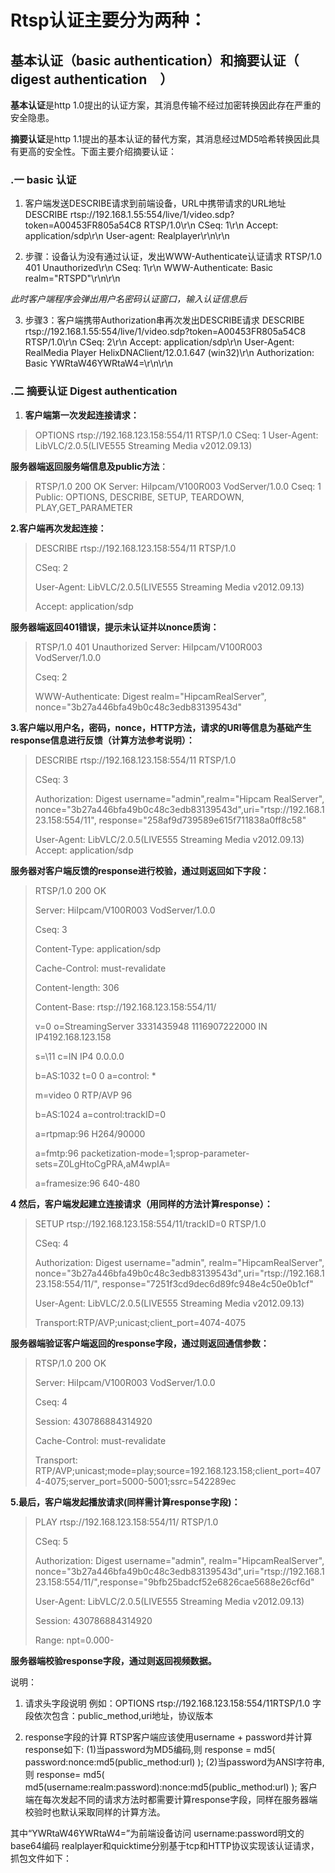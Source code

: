  
# Rtsp认证主要分为两种：

##  基本认证（basic authentication）和摘要认证（ digest authentication　）

**基本认证**是http 1.0提出的认证方案，其消息传输不经过加密转换因此存在严重的安全隐患。

**摘要认证**是http 1.1提出的基本认证的替代方案，其消息经过MD5哈希转换因此具有更高的安全性。下面主要介绍摘要认证：
### .一 basic 认证

1.   客户端发送DESCRIBE请求到前端设备，URL中携带请求的URL地址
DESCRIBE  rtsp://192.168.1.55:554/live/1/video.sdp?token=A00453FR805a54C8
RTSP/1.0\r\n
CSeq: 1\r\n
Accept: application/sdp\r\n
User-agent: Realplayer\r\n\r\n

2. 步骤：设备认为没有通过认证，发出WWW-Authenticate认证请求
RTSP/1.0 401 Unauthorized\r\n
CSeq: 1\r\n
WWW-Authenticate: Basic realm="RTSPD"\r\n\r\n
 
 *此时客户端程序会弹出用户名密码认证窗口，输入认证信息后* 

3. 步骤3：客户端携带Authorization串再次发出DESCRIBE请求
DESCRIBE rtsp://192.168.1.55:554/live/1/video.sdp?token=A00453FR805a54C8
RTSP/1.0\r\n
CSeq: 2\r\n
Accept: application/sdp\r\n
User-Agent: RealMedia Player HelixDNAClient/12.0.1.647 (win32)\r\n
Authorization: Basic YWRtaW46YWRtaW4=\r\n\r\n
 

### .二 摘要认证 Digest authentication
    


1.  **客户端第一次发起连接请求：**

>  OPTIONS rtsp://192.168.123.158:554/11 RTSP/1.0
> CSeq: 1
> User-Agent: LibVLC/2.0.5(LIVE555 Streaming Media v2012.09.13)
> 
**服务器端返回服务端信息及public方法**：

> RTSP/1.0 200 OK
> Server: HiIpcam/V100R003 VodServer/1.0.0
> Cseq: 1
> Public: OPTIONS, DESCRIBE, SETUP, TEARDOWN, PLAY,GET_PARAMETER
> 

**2.客户端再次发起连接：**

> DESCRIBE rtsp://192.168.123.158:554/11 RTSP/1.0
>
> CSeq: 2
>
> User-Agent: LibVLC/2.0.5(LIVE555 Streaming Media v2012.09.13)
>
> Accept: application/sdp

**服务器端返回401错误，提示未认证并以nonce质询：**

> RTSP/1.0 401 Unauthorized
> Server: HiIpcam/V100R003 VodServer/1.0.0
>
> Cseq: 2
>
> WWW-Authenticate: Digest realm="HipcamRealServer",
> nonce="3b27a446bfa49b0c48c3edb83139543d"

**3.客户端以用户名，密码，nonce，HTTP方法，请求的URI等信息为基础产生response信息进行反馈（计算方法参考说明）：**
> 
> DESCRIBE rtsp://192.168.123.158:554/11 RTSP/1.0
>
> CSeq: 3
>
> Authorization: Digest username="admin",realm="Hipcam RealServer", nonce="3b27a446bfa49b0c48c3edb83139543d",uri="rtsp://192.168.123.158:554/11", response="258af9d739589e615f711838a0ff8c58"
>
> User-Agent: LibVLC/2.0.5(LIVE555 Streaming Media v2012.09.13)
> Accept: application/sdp

**服务器对客户端反馈的response进行校验，通过则返回如下字段：**
> 
> RTSP/1.0 200 OK
>
> Server: HiIpcam/V100R003 VodServer/1.0.0
>
> Cseq: 3
>
> Content-Type: application/sdp
>
> Cache-Control: must-revalidate
>
> Content-length: 306
>
> Content-Base: rtsp://192.168.123.158:554/11/
>  
> v=0
> o=StreamingServer 3331435948 1116907222000 IN IP4192.168.123.158
>
> s=\11
> c=IN IP4 0.0.0.0
>
> b=AS:1032
> t=0 0
> a=control: *
>
> m=video 0 RTP/AVP 96
>
> b=AS:1024
> a=control:trackID=0
>
> a=rtpmap:96 H264/90000
>
> a=fmtp:96 packetization-mode=1;sprop-parameter-sets=Z0LgHtoCgPRA,aM4wpIA=
> 
>a=framesize:96 640-480

**4 然后，客户端发起建立连接请求（用同样的方法计算response）：**

> 
> SETUP rtsp://192.168.123.158:554/11/trackID=0 RTSP/1.0
>
> CSeq: 4
>
> Authorization: Digest username="admin", realm="HipcamRealServer", nonce="3b27a446bfa49b0c48c3edb83139543d",uri="rtsp://192.168.123.158:554/11/", response="7251f3cd9dec6d89fc948e4c50e0b1cf"
>
> User-Agent: LibVLC/2.0.5(LIVE555 Streaming Media v2012.09.13)
>
> Transport:RTP/AVP;unicast;client_port=4074-4075

**服务器端验证客户端返回的response字段，通过则返回通信参数：**

> RTSP/1.0 200 OK
>
> Server: HiIpcam/V100R003 VodServer/1.0.0
>
> Cseq: 4
>
> Session: 430786884314920
>
> Cache-Control: must-revalidate
>
> Transport: RTP/AVP;unicast;mode=play;source=192.168.123.158;client_port=4074-4075;server_port=5000-5001;ssrc=542289ec


**5.最后，客户端发起播放请求(同样需计算response字段)：**

> PLAY rtsp://192.168.123.158:554/11/ RTSP/1.0
> 
> CSeq: 5
> 
> Authorization: Digest username="admin", realm="HipcamRealServer", nonce="3b27a446bfa49b0c48c3edb83139543d",uri="rtsp://192.168.123.158:554/11/",response="9bfb25badcf52e6826cae5688e26cf6d"
> 
> User-Agent: LibVLC/2.0.5(LIVE555 Streaming Media v2012.09.13)
> 
> Session: 430786884314920
> 
> Range: npt=0.000-

**服务器端校验response字段，通过则返回视频数据。**
 
说明：
1. 请求头字段说明
例如：OPTIONS rtsp://192.168.123.158:554/11RTSP/1.0
字段依次包含：public_method,uri地址，协议版本
 
2. response字段的计算
RTSP客户端应该使用username + password并计算response如下:
(1)当password为MD5编码,则
   response = md5( password:nonce:md5(public_method:url) );
(2)当password为ANSI字符串,则
    response= md5( md5(username:realm:password):nonce:md5(public_method:url) );
客户端在每次发起不同的请求方法时都需要计算response字段，同样在服务器端校验时也默认采取同样的计算方法。

其中“YWRtaW46YWRtaW4=”为前端设备访问 username:password明文的base64编码
realplayer和quicktime分别基于tcp和HTTP协议实现该认证请求，抓包文件如下：
